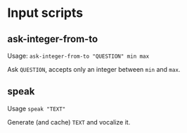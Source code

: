 # Input scripts

## ask-integer-from-to

Usage: `ask-integer-from-to "QUESTION" min max`

Ask `QUESTION`, accepts only an integer between `min` and `max`.

## speak

Usage `speak "TEXT"`

Generate (and cache) `TEXT` and vocalize it.
